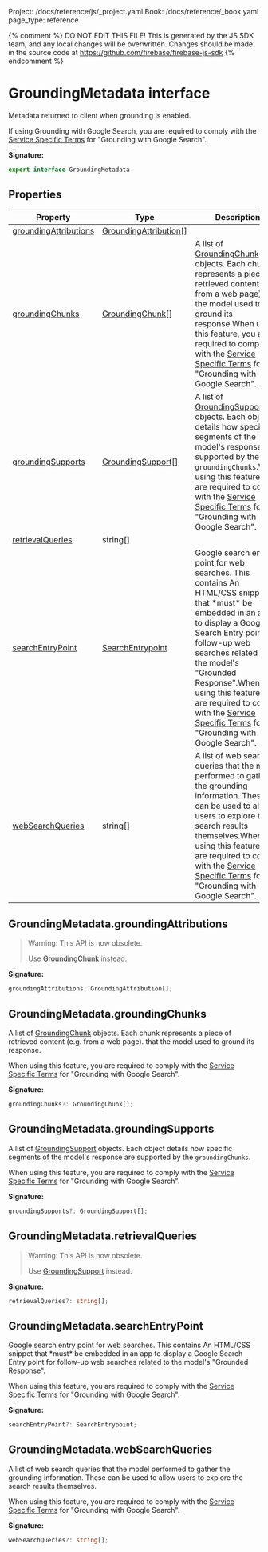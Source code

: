 Project: /docs/reference/js/_project.yaml
Book: /docs/reference/_book.yaml
page_type: reference

{% comment %}
DO NOT EDIT THIS FILE!
This is generated by the JS SDK team, and any local changes will be
overwritten. Changes should be made in the source code at
https://github.com/firebase/firebase-js-sdk
{% endcomment %}

# GroundingMetadata interface
Metadata returned to client when grounding is enabled.

If using Grounding with Google Search, you are required to comply with the [Service Specific Terms](https://cloud.google.com/terms/service-terms) for "Grounding with Google Search".

<b>Signature:</b>

```typescript
export interface GroundingMetadata 
```

## Properties

|  Property | Type | Description |
|  --- | --- | --- |
|  [groundingAttributions](./ai.groundingmetadata.md#groundingmetadatagroundingattributions) | [GroundingAttribution](./ai.groundingattribution.md#groundingattribution_interface)<!-- -->\[\] |  |
|  [groundingChunks](./ai.groundingmetadata.md#groundingmetadatagroundingchunks) | [GroundingChunk](./ai.groundingchunk.md#groundingchunk_interface)<!-- -->\[\] | A list of [GroundingChunk](./ai.groundingchunk.md#groundingchunk_interface) objects. Each chunk represents a piece of retrieved content (e.g. from a web page). that the model used to ground its response.<!-- -->When using this feature, you are required to comply with the [Service Specific Terms](https://cloud.google.com/terms/service-terms) for "Grounding with Google Search". |
|  [groundingSupports](./ai.groundingmetadata.md#groundingmetadatagroundingsupports) | [GroundingSupport](./ai.groundingsupport.md#groundingsupport_interface)<!-- -->\[\] | A list of [GroundingSupport](./ai.groundingsupport.md#groundingsupport_interface) objects. Each object details how specific segments of the model's response are supported by the <code>groundingChunks</code>.<!-- -->When using this feature, you are required to comply with the [Service Specific Terms](https://cloud.google.com/terms/service-terms) for "Grounding with Google Search". |
|  [retrievalQueries](./ai.groundingmetadata.md#groundingmetadataretrievalqueries) | string\[\] |  |
|  [searchEntryPoint](./ai.groundingmetadata.md#groundingmetadatasearchentrypoint) | [SearchEntrypoint](./ai.searchentrypoint.md#searchentrypoint_interface) | Google search entry point for web searches. This contains An HTML/CSS snippet that \*must\* be embedded in an app to display a Google Search Entry point for follow-up web searches related to the model's "Grounded Response".<!-- -->When using this feature, you are required to comply with the [Service Specific Terms](https://cloud.google.com/terms/service-terms) for "Grounding with Google Search". |
|  [webSearchQueries](./ai.groundingmetadata.md#groundingmetadatawebsearchqueries) | string\[\] | A list of web search queries that the model performed to gather the grounding information. These can be used to allow users to explore the search results themselves.<!-- -->When using this feature, you are required to comply with the [Service Specific Terms](https://cloud.google.com/terms/service-terms) for "Grounding with Google Search". |

## GroundingMetadata.groundingAttributions

> Warning: This API is now obsolete.
> 
> Use [GroundingChunk](./ai.groundingchunk.md#groundingchunk_interface) instead.
> 

<b>Signature:</b>

```typescript
groundingAttributions: GroundingAttribution[];
```

## GroundingMetadata.groundingChunks

A list of [GroundingChunk](./ai.groundingchunk.md#groundingchunk_interface) objects. Each chunk represents a piece of retrieved content (e.g. from a web page). that the model used to ground its response.

When using this feature, you are required to comply with the [Service Specific Terms](https://cloud.google.com/terms/service-terms) for "Grounding with Google Search".

<b>Signature:</b>

```typescript
groundingChunks?: GroundingChunk[];
```

## GroundingMetadata.groundingSupports

A list of [GroundingSupport](./ai.groundingsupport.md#groundingsupport_interface) objects. Each object details how specific segments of the model's response are supported by the `groundingChunks`<!-- -->.

When using this feature, you are required to comply with the [Service Specific Terms](https://cloud.google.com/terms/service-terms) for "Grounding with Google Search".

<b>Signature:</b>

```typescript
groundingSupports?: GroundingSupport[];
```

## GroundingMetadata.retrievalQueries

> Warning: This API is now obsolete.
> 
> Use [GroundingSupport](./ai.groundingsupport.md#groundingsupport_interface) instead.
> 

<b>Signature:</b>

```typescript
retrievalQueries?: string[];
```

## GroundingMetadata.searchEntryPoint

Google search entry point for web searches. This contains An HTML/CSS snippet that \*must\* be embedded in an app to display a Google Search Entry point for follow-up web searches related to the model's "Grounded Response".

When using this feature, you are required to comply with the [Service Specific Terms](https://cloud.google.com/terms/service-terms) for "Grounding with Google Search".

<b>Signature:</b>

```typescript
searchEntryPoint?: SearchEntrypoint;
```

## GroundingMetadata.webSearchQueries

A list of web search queries that the model performed to gather the grounding information. These can be used to allow users to explore the search results themselves.

When using this feature, you are required to comply with the [Service Specific Terms](https://cloud.google.com/terms/service-terms) for "Grounding with Google Search".

<b>Signature:</b>

```typescript
webSearchQueries?: string[];
```
